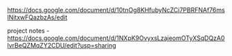 https://docs.google.com/document/d/10tnOg8KHfubyNcZCi7PBRFNAf76mslNitxwFQazbzAs/edit

project notes - https://docs.google.com/document/d/1NXpK9OvyxsLzajeomOTyXSqDQzA0lvrBeQZMqZY2CDU/edit?usp=sharing
